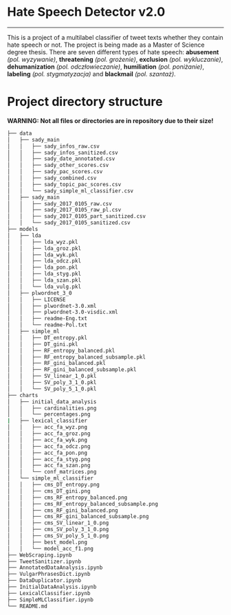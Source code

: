# Hate Speech Detector v2.0
---
This is a project of a multilabel classifier of tweet texts whether they contain hate speech or not. The project is being made as a Master of Science degree thesis. There are seven different types of hate speech: **abusement** *(pol. wyzywanie)*, **threatening** *(pol. grożenie)*, **exclusion** *(pol. wykluczanie)*, **dehumanization** *(pol. odczłowieczanie)*, **humiliation** *(pol. poniżanie)*, **labeling** *(pol. stygmatyzacja)* and **blackmail** *(pol. szantaż)*.

# Project directory structure
**WARNING: Not all files or directories are in repository due to their size!**

```bash
├── data
│   ├── sady_main
│   │   ├── sady_infos_raw.csv
│   │   ├── sady_infos_sanitized.csv
│   │   ├── sady_date_annotated.csv
│   │   ├── sady_other_scores.csv
│   │   ├── sady_pac_scores.csv
│   │   ├── sady_combined.csv
│   │   ├── sady_topic_pac_scores.csv
│   │   └── sady_simple_ml_classifier.csv
│   ├── sady_main
│   │   ├── sady_2017_0105_raw.csv
│   │   ├── sady_2017_0105_raw_pl.csv
│   │   ├── sady_2017_0105_part_sanitized.csv
│   │   └── sady_2017_0105_sanitized.csv
├── models
│   ├── lda
│   │   ├── lda_wyz.pkl
│   │   ├── lda_groz.pkl
│   │   ├── lda_wyk.pkl
│   │   ├── lda_odcz.pkl
│   │   ├── lda_pon.pkl
│   │   ├── lda_styg.pkl
│   │   ├── lda_szan.pkl
│   │   └── lda_vulg.pkl
│   ├── plwordnet_3_0
│   │   ├── LICENSE
│   │   ├── plwordnet-3.0.xml
│   │   ├── plwordnet-3.0-visdic.xml
│   │   ├── readme-Eng.txt
│   │   └── readme-Pol.txt
│   ├── simple_ml
│   │   ├── DT_entropy.pkl
│   │   ├── DT_gini.pkl
│   │   ├── RF_entropy_balanced.pkl
│   │   ├── RF_entropy_balanced_subsample.pkl
│   │   ├── RF_gini_balanced.pkl
│   │   ├── RF_gini_balanced_subsample.pkl
│   │   ├── SV_linear_1_0.pkl
│   │   ├── SV_poly_3_1_0.pkl
│   │   └── SV_poly_5_1_0.pkl
├── charts
│   ├── initial_data_analysis
│   │   ├── cardinalities.png
│   │   └── percentages.png
|   ├── lexical_classifier
│   │   ├── acc_fa_wyz.png
│   │   ├── acc_fa_groz.png
│   │   ├── acc_fa_wyk.png
│   │   ├── acc_fa_odcz.png
│   │   ├── acc_fa_pon.png
│   │   ├── acc_fa_styg.png
│   │   ├── acc_fa_szan.png
│   │   └── conf_matrices.png
│   └── simple_ml_classifier
│   │   ├── cms_DT_entropy.png
│   │   ├── cms_DT_gini.png
│   │   ├── cms_RF_entropy_balanced.png
│   │   ├── cms_RF_entropy_balanced_subsample.png
│   │   ├── cms_RF_gini_balanced.png
│   │   ├── cms_RF_gini_balanced_subsample.png
│   │   ├── cms_SV_linear_1_0.png
│   │   ├── cms_SV_poly_3_1_0.png
│   │   ├── cms_SV_poly_5_1_0.png
│   │   ├── best_model.png
│   │   └── model_acc_f1.png
├── WebScraping.ipynb
├── TweetSanitizer.ipynb
├── AnnotatedDataAnalysis.ipynb
├── VulgarPhrasesDict.ipynb
├── DataDuplicator.ipynb
├── InitialDataAnalysis.ipynb
├── LexicalClassifier.ipynb
├── SimpleMLClassifier.ipynb
└── README.md
```
